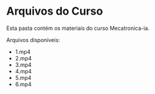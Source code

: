 # Arquivos do Curso

Esta pasta contém os materiais do curso Mecatronica-ia.

Arquivos disponíveis:
- 1.mp4
- 2.mp4
- 3.mp4
- 4.mp4
- 5.mp4
- 6.mp4